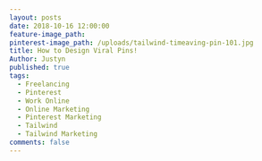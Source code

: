 ```yaml
---
layout: posts
date: 2018-10-16 12:00:00
feature-image_path:
pinterest-image_path: /uploads/tailwind-timeaving-pin-101.jpg
title: How to Design Viral Pins!
Author: Justyn
published: true
tags:
  - Freelancing
  - Pinterest
  - Work Online
  - Online Marketing
  - Pinterest Marketing
  - Tailwind
  - Tailwind Marketing
comments: false
---
```


